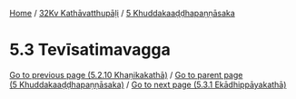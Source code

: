 
[Home](/) / [32Kv Kathāvatthupāḷi](../../32Kv.md) / [5 Khuddakaaḍḍhapaṇṇāsaka](../5.md)

# 5.3 Tevīsatimavagga


[Go to previous page (5.2.10 Khaṇikakathā)](5.2/5.2.10.md) / [Go to parent page (5 Khuddakaaḍḍhapaṇṇāsaka)](../5.md) / [Go to next page (5.3.1 Ekādhippāyakathā)](5.3/5.3.1.md)


